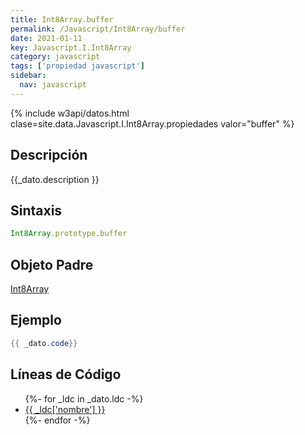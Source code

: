 ```yaml
---
title: Int8Array.buffer
permalink: /Javascript/Int8Array/buffer
date: 2021-01-11
key: Javascript.I.Int8Array
category: javascript
tags: ['propiedad javascript']
sidebar: 
  nav: javascript
---
```


{% include w3api/datos.html clase=site.data.Javascript.I.Int8Array.propiedades valor="buffer" %}

## Descripción
{{_dato.description }}

## Sintaxis
~~~javascript
Int8Array.prototype.buffer
~~~

## Objeto Padre
[Int8Array](/Javascript/Int8Array/)

## Ejemplo
~~~java
{{ _dato.code}}
~~~

## Líneas de Código
<ul>
{%- for _ldc in _dato.ldc -%}
   <li>
       <a href="{{_ldc['url'] }}">{{ _ldc['nombre'] }}</a>
   </li>
{%- endfor -%}
</ul>
